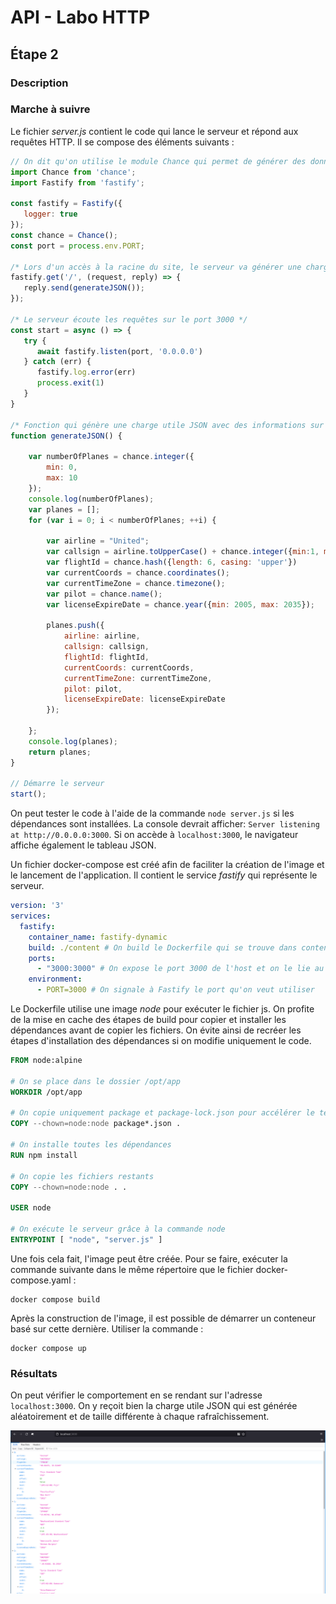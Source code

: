 # API - Labo HTTP
## Étape 2
### Description
### Marche à suivre

Le fichier *server.js* contient le code qui lance le serveur et répond aux requêtes HTTP. Il se compose des éléments suivants :

```js
// On dit qu'on utilise le module Chance qui permet de générer des données aléatoirement
import Chance from 'chance';
import Fastify from 'fastify';

const fastify = Fastify({
   logger: true
});
const chance = Chance();
const port = process.env.PORT;

/* Lors d'un accès à la racine du site, le serveur va générer une charge utile JSON et la renvoyer */
fastify.get('/', (request, reply) => {
   reply.send(generateJSON());
});

/* Le serveur écoute les requêtes sur le port 3000 */
const start = async () => {
   try {
      await fastify.listen(port, '0.0.0.0')
   } catch (err) {
      fastify.log.error(err)
      process.exit(1)
   }
}

/* Fonction qui génère une charge utile JSON avec des informations sur des vols de la compagnie aérienne United */
function generateJSON() {

	var numberOfPlanes = chance.integer({
		min: 0,
		max: 10
	});
	console.log(numberOfPlanes);
	var planes = [];
	for (var i = 0; i < numberOfPlanes; ++i) {
	
		var airline = "United";
		var callsign = airline.toUpperCase() + chance.integer({min:1, max:45});
		var flightId = chance.hash({length: 6, casing: 'upper'})
		var currentCoords = chance.coordinates();
		var currentTimeZone = chance.timezone();
		var pilot = chance.name();
		var licenseExpireDate = chance.year({min: 2005, max: 2035});
		
		planes.push({
			airline: airline,
			callsign: callsign,
			flightId: flightId,
			currentCoords: currentCoords,
			currentTimeZone: currentTimeZone,
			pilot: pilot,
			licenseExpireDate: licenseExpireDate
		});
		
	};
	console.log(planes);
	return planes;
}

// Démarre le serveur
start();

```
On peut tester le code à l'aide de la commande `node server.js` si les dépendances sont installées. La console devrait afficher: `Server listening at http://0.0.0.0:3000`. Si on accède à `localhost:3000`, le navigateur affiche également le tableau JSON.

Un fichier docker-compose est créé afin de faciliter la création de l'image et le lancement de l'application. Il contient le service *fastify* qui représente le serveur.

```yaml
version: '3'
services:
  fastify:
    container_name: fastify-dynamic
    build: ./content # On build le Dockerfile qui se trouve dans content/
    ports:
      - "3000:3000" # On expose le port 3000 de l'host et on le lie au port 3000 du container
    environment:
      - PORT=3000 # On signale à Fastify le port qu'on veut utiliser
```

Le Dockerfile utilise une image _node_ pour exécuter le fichier js. On profite de la mise en cache des étapes de build pour copier et installer les dépendances avant de copier les fichiers. On évite ainsi de recréer les étapes d'installation des dépendances si on modifie uniquement le code.

```dockerfile
FROM node:alpine

# On se place dans le dossier /opt/app
WORKDIR /opt/app

# On copie uniquement package et package-lock.json pour accélérer le temps de build
COPY --chown=node:node package*.json .

# On installe toutes les dépendances
RUN npm install

# On copie les fichiers restants
COPY --chown=node:node . .

USER node

# On exécute le serveur grâce à la commande node
ENTRYPOINT [ "node", "server.js" ]
```

Une fois cela fait, l'image peut être créée. Pour se faire, exécuter la commande suivante dans le même répertoire que le fichier docker-compose.yaml :
```
docker compose build
```

Après la construction de l'image, il est possible de démarrer un conteneur basé sur cette dernière. Utiliser la commande : 

```
docker compose up
```

### Résultats

On peut vérifier le comportement en se rendant sur l'adresse `localhost:3000`.
On y reçoit bien la charge utile JSON qui est générée aléatoirement et de taille différente à chaque rafraîchissement.

![image express dynamic](figures/step2-check-dynamic-OK.png)


